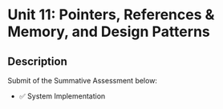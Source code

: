 # Unit 11: Pointers, References & Memory, and Design Patterns

## Description

Submit of the Summative Assessment below:
- ✅ System Implementation

